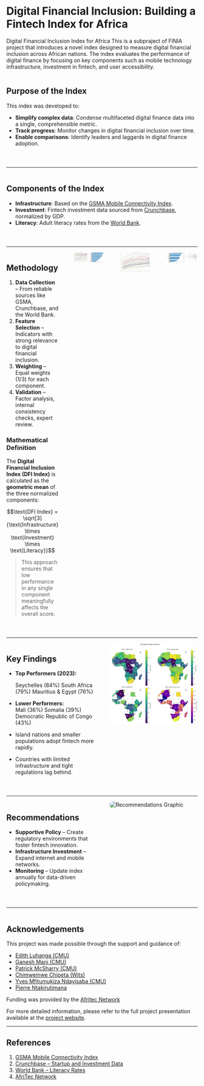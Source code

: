 
# Digital Financial Inclusion: Building a Fintech Index for Africa
Digital Financial Inclusion Index for Africa
This is a subpraject of FINIA project that introduces a novel index designed to measure digital financial inclusion across African nations. The index evaluates the performance of digital finance by focusing on key components such as mobile technology infrastructure, investment in fintech, and user accessibility.


<div style="display: flex; gap: 40px; align-items: flex-start; margin-bottom: 40px;">

<div style="flex: 1;">

## Purpose of the Index

This index was developed to:

- **Simplify complex data**: Condense multifaceted digital finance data into a single, comprehensible metric.
- **Track progress**: Monitor changes in digital financial inclusion over time.
- **Enable comparisons**: Identify leaders and laggards in digital finance adoption.

</div>



</div>

---

<div style="display: flex; gap: 40px; align-items: flex-start; margin-bottom: 40px;">

<div style="flex: 1;">

## Components of the Index

- **Infrastructure**: Based on the [GSMA Mobile Connectivity Index](https://www.mobileconnectivityindex.com/).
- **Investment**: Fintech investment data sourced from [Crunchbase](https://www.crunchbase.com/), normalized by GDP.
- **Literacy**: Adult literacy rates from the [World Bank](https://data.worldbank.org/indicator/SE.ADT.LITR.ZS).

</div>



</div>

---

<div style="display: flex; gap: 40px; align-items: flex-start; margin-bottom: 40px;">

<div style="flex: 1;">

## Methodology

1. **Data Collection** – From reliable sources like GSMA, Crunchbase, and the World Bank.  
2. **Feature Selection** – Indicators with strong relevance to digital financial inclusion.  
3. **Weighting** – Equal weights (1/3) for each component.  
4. **Validation** – Factor analysis, internal consistency checks, expert review.

### Mathematical Definition

The **Digital Financial Inclusion Index (DFI Index)** is calculated as the **geometric mean** of the three normalized components:

<p align="center">
  $$\text{DFI Index} = \sqrt[3]{\text{Infrastructure} \times \text{Investment} \times \text{Literacy}}$$
</p>

> This approach ensures that low performance in any single component meaningfully affects the overall score.

</div>
<div style="flex: 1;">
  <img src="https://github.com/ntakirutimanapierre/FINIA/blob/main/Index%20Images/literacy.png" alt="Methodology Diagram" style="width:100%; border-radius: 8px;" />
</div>

<div style="flex: 1;">
  <img src="https://github.com/ntakirutimanapierre/FINIA/blob/main/Index%20Images/gsmaindex.png" alt="Methodology Diagram" style="width:100%; border-radius: 8px;" />
</div>

<div style="flex: 1;">
  <img src="https://github.com/ntakirutimanapierre/FINIA/blob/main/Index%20Images/combinationinvestment.png" alt="Methodology Diagram" style="width:100%; border-radius: 8px;" />
</div>
</div>

---

<div style="display: flex; gap: 40px; align-items: flex-start; margin-bottom: 40px;">

<div style="flex: 1;">

## Key Findings

- **Top Performers (2023):**

   Seychelles (84%)
   South Africa (79%)
   Mauritius & Egypt (76%)

- **Lower Performers:**  
  Mali (36%)
  Somalia (39%)
  Democratic Republic of Congo (43%)

- Island nations and smaller populations adopt fintech more rapidly.  
- Countries with limited infrastructure and tight regulations lag behind.

</div>

<div style="flex: 1;">
  <img src="https://github.com/ntakirutimanapierre/FINIA/blob/main/Index%20Images/maps.png" alt="Digital Inclusion Map" style="width:100%; border-radius: 8px;" />
</div>

</div>

---

<div style="display: flex; gap: 40px; align-items: flex-start; margin-bottom: 40px;">

<div style="flex: 1;">

## Recommendations

- **Supportive Policy** – Create regulatory environments that foster fintech innovation.
- **Infrastructure Investment** – Expand internet and mobile networks.
- **Monitoring** – Update index annually for data-driven policymaking.

</div>

<div style="flex: 1;">
  <img src="https://i.imgur.com/Gpr2B6P.png" alt="Recommendations Graphic" style="width:100%; border-radius: 8px;" />
</div>

</div>

---

<div style="display: flex; gap: 40px; align-items: flex-start; margin-bottom: 40px;">

<div style="flex: 1;">

## Acknowledgements

This project was made possible through the support and guidance of:

- [Edith Luhanga (CMU)](https://www.africa.engineering.cmu.edu/about/contact/directory/bios/luhanga-edith.html)
- [Ganesh Mani (CMU)](https://scholars.cmu.edu/11206-ganesh-mani)
- [Patrick McSharry (CMU)](https://engineering.cmu.edu/directory/bios/mcsharry-patrick.html)
- [Chimwemwe Chipeta (Wits)](https://www.wits.ac.za/people/academic-a-z-listing/c/chimwemwechipetawitsacza/)
- [Yves Mfitumukiza Ndayisaba (CMU)](https://www.linkedin.com/in/yves-mfitumukiza-ndayisaba/)
- [Pierre Ntakirutimana](https://www.linkedin.com/in/pierre-ntakirutimana-b784ba186/)

Funding was provided by the [Afritec Network](https://measuring-digital-financ-opoy9ek.gamma.site/)


For more detailed information, please refer to the full project presentation available at the [project website](https://measuring-digital-financ-opoy9ek.gamma.site/). 

---

## References

1. [GSMA Mobile Connectivity Index](https://www.mobileconnectivityindex.com/)  
2. [Crunchbase – Startup and Investment Data](https://www.crunchbase.com/)  
3. [World Bank – Literacy Rates](https://data.worldbank.org/indicator/SE.ADT.LITR.ZS)  
4. [AfriTec Network](https://afritec.carnegiemellon.africa/)
